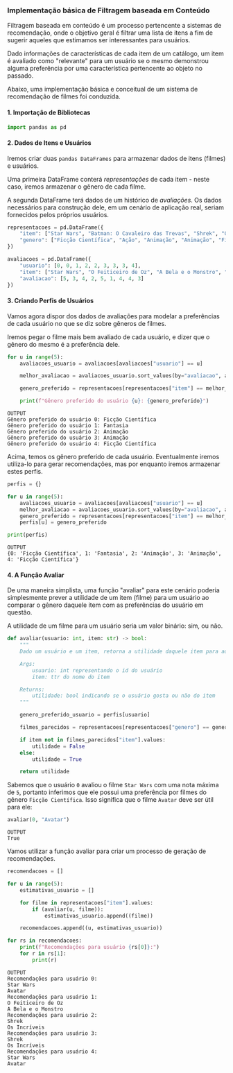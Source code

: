### Implementação básica de Filtragem baseada em Conteúdo

Filtragem baseada em conteúdo é um processo pertencente a sistemas de recomendação, onde o objetivo geral é filtrar uma lista de itens a fim de sugerir aqueles que estimamos ser interessantes para usuários.

Dado informações de características de cada item de um catálogo, um item é avaliado como "relevante" para um usuário se o mesmo demonstrou alguma preferência por uma característica pertencente ao objeto no passado.

Abaixo, uma implementação básica e conceitual de um sistema de recomendação de filmes foi conduzida.

#### 1. Importação de Bibliotecas


```python
import pandas as pd
```

#### 2. Dados de Itens e Usuários

Iremos criar duas `pandas DataFrames` para armazenar dados de itens (filmes) e usuários.

Uma primeira DataFrame conterá *representações* de cada item - neste caso, iremos armazenar o gênero de cada filme.

A segunda DataFrame terá dados de um histórico de *avaliações*. Os dados necessários para construção dele, em um cenário de aplicação real, seriam fornecidos pelos próprios usuários.


```python
representacoes = pd.DataFrame({
    "item": ["Star Wars", "Batman: O Cavaleiro das Trevas", "Shrek", "Os Incríveis", "Avatar", "Missão Impossível", "Pânico", "Hereditário", "O Feiticeiro de Oz", "A Bela e o Monstro"],
    "genero": ["Ficção Científica", "Ação", "Animação", "Animação", "Ficção Científica", "Ação", "Terror", "Terror", "Fantasia", "Fantasia"]
})

avaliacoes = pd.DataFrame({
    "usuario": [0, 0, 1, 2, 2, 3, 3, 3, 4],
    "item": ["Star Wars", "O Feiticeiro de Oz", "A Bela e o Monstro", "Hereditário", "Os Incríveis", "Pânico", "Shrek", "Batman: O Cavaleiro das Trevas", "Avatar"],
    "avaliacao": [5, 3, 4, 2, 5, 1, 4, 4, 3]
})
```

#### 3. Criando Perfis de Usuários

Vamos agora dispor dos dados de avaliações para modelar a preferências de cada usuário no que se diz sobre gêneros de filmes.

Iremos pegar o filme mais bem avaliado de cada usuário, e dizer que o gênero do mesmo é a preferência dele.


```python
for u in range(5):
    avaliacoes_usuario = avaliacoes[avaliacoes["usuario"] == u]

    melhor_avaliacao = avaliacoes_usuario.sort_values(by="avaliacao", ascending=False).values[0]

    genero_preferido = representacoes[representacoes["item"] == melhor_avaliacao[1]]["genero"].values[0]

    print(f"Gênero preferido do usuário {u}: {genero_preferido}")
```

    OUTPUT
    Gênero preferido do usuário 0: Ficção Científica
    Gênero preferido do usuário 1: Fantasia
    Gênero preferido do usuário 2: Animação
    Gênero preferido do usuário 3: Animação
    Gênero preferido do usuário 4: Ficção Científica


Acima, temos os gênero preferido de cada usuário. Eventualmente iremos utiliza-lo para gerar recomendações, mas por enquanto iremos armazenar estes perfis.


```python
perfis = {}

for u in range(5):
    avaliacoes_usuario = avaliacoes[avaliacoes["usuario"] == u]
    melhor_avaliacao = avaliacoes_usuario.sort_values(by="avaliacao", ascending=False).values[0]
    genero_preferido = representacoes[representacoes["item"] == melhor_avaliacao[1]]["genero"].values[0]
    perfis[u] = genero_preferido

print(perfis)
```

    OUTPUT
    {0: 'Ficção Científica', 1: 'Fantasia', 2: 'Animação', 3: 'Animação', 4: 'Ficção Científica'}


#### 4. A Função Avaliar

De uma maneira simplista, uma função "avaliar" para este cenário poderia simplesmente prever a utilidade de um item (filme) para um usuário ao comparar o gênero daquele item com as preferências do usuário em questão.

A utilidade de um filme para um usuário seria um valor binário: sim, ou não.


```python
def avaliar(usuario: int, item: str) -> bool:
    """
    Dado um usuário e um item, retorna a utilidade daquele item para aquele usuário.

    Args:
        usuario: int representando o id do usuário
        item: ttr do nome do item 

    Returns:
        utilidade: bool indicando se o usuário gosta ou não do item
    """

    genero_preferido_usuario = perfis[usuario] 

    filmes_parecidos = representacoes[representacoes["genero"] == genero_preferido_usuario]

    if item not in filmes_parecidos["item"].values:
        utilidade = False
    else:
        utilidade = True

    return utilidade 
```

Sabemos que o usuário `0` avaliou o filme `Star Wars` com uma nota máxima de `5`, portanto inferimos que ele possui uma preferência por filmes do gênero `Ficção Científica`. Isso significa que o filme `Avatar` deve ser útil para ele:


```python
avaliar(0, "Avatar")
```




    OUTPUT
    True



Vamos utilizar a função avaliar para criar um processo de geração de recomendações.


```python
recomendacoes = []

for u in range(5):
    estimativas_usuario = []

    for filme in representacoes["item"].values:
        if (avaliar(u, filme)):
            estimativas_usuario.append((filme))

    recomendacoes.append((u, estimativas_usuario))

for rs in recomendacoes: 
    print(f"Recomendações para usuário {rs[0]}:")
    for r in rs[1]:
        print(r)
```

    OUTPUT
    Recomendações para usuário 0:
    Star Wars
    Avatar
    Recomendações para usuário 1:
    O Feiticeiro de Oz
    A Bela e o Monstro
    Recomendações para usuário 2:
    Shrek
    Os Incríveis
    Recomendações para usuário 3:
    Shrek
    Os Incríveis
    Recomendações para usuário 4:
    Star Wars
    Avatar


